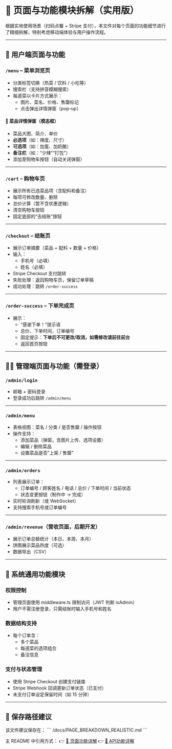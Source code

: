 # 📄 页面与功能模块拆解（实用版）

根据实地使用场景（扫码点餐 + Stripe 支付），本文件对每个页面的功能细节进行了精细拆解，特别考虑移动端体验与用户操作流程。

---

## 👤 用户端页面与功能

### `/menu` – 菜单浏览页
- 分类标签切换（热菜 / 饮料 / 小吃等）
- 搜索栏（支持拼音模糊搜索）
- 每道菜以卡片方式展示：
  - 图片、菜名、价格、售罄标记
  - 点击弹出详情弹窗（pop-up）

#### 🔽 菜品详情弹窗（模态框）
- 菜品大图、简介、单价
- **必选项**（如：辣度、尺寸）
- **可选项**（如：加蛋、加奶酪）
- **备注栏**（如：“少辣”“打包”）
- 添加至购物车按钮（自动关闭弹窗）

---

### `/cart` – 购物车页
- 展示所有已选菜品项（含配料和备注）
- 每项可修改数量、删除
- 总价计算（暂不含优惠逻辑）
- 清空购物车按钮
- 固定底部的“去结账”按钮

---

### `/checkout` – 结账页
- 展示订单摘要（菜品 + 配料 + 数量 + 价格）
- 输入：
  - 手机号（必填）
  - 姓名（必填）
- Stripe Checkout 支付跳转
- 失败处理：返回购物车页，保留订单草稿
- 成功处理：跳转 `/order-success`

---

### `/order-success` – 下单完成页
- 展示：
  - “感谢下单！”提示语
  - 总价、下单时间、订单编号
  - 固定提示：**下单后不可更改/取消，如需修改请前往前台**
  - 返回首页按钮

---

## 🧑‍💼 管理端页面与功能（需登录）

### `/admin/login`
- 邮箱 + 密码登录
- 登录成功后跳转 `/admin/menu`

---

### `/admin/menu`
- 表格视图：菜名 / 分类 / 是否售罄 / 操作按钮
- 操作支持：
  - 添加菜品（弹窗，含图片上传、选项设置）
  - 编辑 / 删除菜品
  - 设置菜品是否“上架 / 售罄”

---

### `/admin/orders`
- 列表展示订单：
  - 订单编号 / 顾客姓名 / 电话 / 总价 / 下单时间 / 当前状态
  - 状态变更按钮（制作中 → 完成）
- 实时轮询刷新（或 WebSocket）
- 支持搜索手机号或订单编号

---

### `/admin/revenue`（营收页面，后期开发）
- 展示订单总额统计（本日、本周、本月）
- 饼图展示菜品热度（可选）
- 数据导出（CSV）

---

## 🔐 系统通用功能模块

### 权限控制
- 管理页面使用 middleware.ts 限制访问（JWT 判断 isAdmin）
- 用户不需注册登录，只需结账时输入手机号和姓名

### 数据结构支持
- 每个订单含：
  - 多个菜品
  - 每道菜的选项组合
  - 备注信息

### 支付与状态管理
- 使用 Stripe Checkout 创建支付链接
- Stripe Webhook 回调更新订单状态（已支付）
- 未支付订单设定保留时间（如 15 分钟）

---

## 📌 保存路径建议

该文件建议保存在：
\`\`\`
/docs/PAGE_BREAKDOWN_REALISTIC.md
\`\`\`

主 README 中引用方式：
👉 [📄 页面功能详解](./docs/PAGE_BREAKDOWN_REALISTIC.md)
👉 [📄 API功能详解](./API_ROUTES.md)
